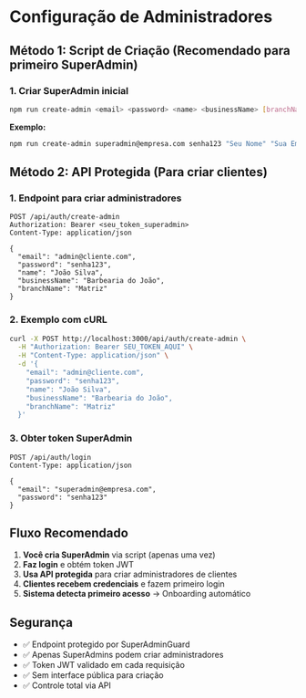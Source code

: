 # Configuração de Administradores

## Método 1: Script de Criação (Recomendado para primeiro SuperAdmin)

### 1. Criar SuperAdmin inicial

```bash
npm run create-admin <email> <password> <name> <businessName> [branchName]
```

**Exemplo:**
```bash
npm run create-admin superadmin@empresa.com senha123 "Seu Nome" "Sua Empresa" "Matriz"
```

## Método 2: API Protegida (Para criar clientes)

### 1. Endpoint para criar administradores

```http
POST /api/auth/create-admin
Authorization: Bearer <seu_token_superadmin>
Content-Type: application/json

{
  "email": "admin@cliente.com",
  "password": "senha123",
  "name": "João Silva",
  "businessName": "Barbearia do João",
  "branchName": "Matriz"
}
```

### 2. Exemplo com cURL

```bash
curl -X POST http://localhost:3000/api/auth/create-admin \
  -H "Authorization: Bearer SEU_TOKEN_AQUI" \
  -H "Content-Type: application/json" \
  -d '{
    "email": "admin@cliente.com",
    "password": "senha123",
    "name": "João Silva",
    "businessName": "Barbearia do João",
    "branchName": "Matriz"
  }'
```

### 3. Obter token SuperAdmin

```http
POST /api/auth/login
Content-Type: application/json

{
  "email": "superadmin@empresa.com",
  "password": "senha123"
}
```

## Fluxo Recomendado

1. **Você cria SuperAdmin** via script (apenas uma vez)
2. **Faz login** e obtém token JWT
3. **Usa API protegida** para criar administradores de clientes
4. **Clientes recebem credenciais** e fazem primeiro login
5. **Sistema detecta primeiro acesso** → Onboarding automático

## Segurança

- ✅ Endpoint protegido por SuperAdminGuard
- ✅ Apenas SuperAdmins podem criar administradores
- ✅ Token JWT validado em cada requisição
- ✅ Sem interface pública para criação
- ✅ Controle total via API